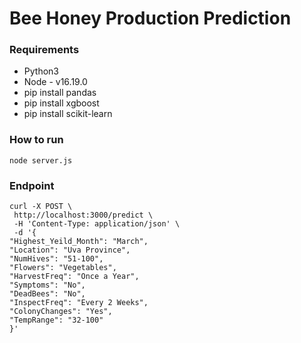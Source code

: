 # Bee Honey Production Prediction

### Requirements

- Python3
- Node - v16.19.0
- pip install pandas
- pip install xgboost
- pip install scikit-learn

### How to run

`node server.js`

### Endpoint

```
curl -X POST \
 http://localhost:3000/predict \
 -H 'Content-Type: application/json' \
 -d '{
"Highest_Yeild_Month": "March",
"Location": "Uva Province",
"NumHives": "51-100",
"Flowers": "Vegetables",
"HarvestFreq": "Once a Year",
"Symptoms": "No",
"DeadBees": "No",
"InspectFreq": "Every 2 Weeks",
"ColonyChanges": "Yes",
"TempRange": "32-100"
}'
```
